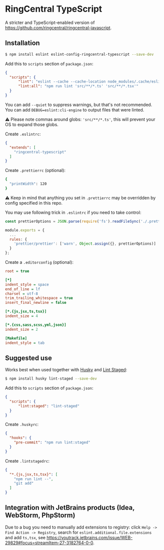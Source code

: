 RingCentral TypeScript
======================

A stricter and TypeScript-enabled version of https://github.com/ringcentral/ringcentral-javascript.

## Installation

```bash
$ npm install eslint eslint-config-ringcentral-typescript --save-dev
```

Add this to `scripts` section of `package.json`:

```json
{
  "scripts": {
      "lint": "eslint --cache --cache-location node_modules/.cache/eslint --fix ",
      "lint:all": "npm run lint 'src/**/*.ts' 'src/**/*.tsx'"
  }
}
```

You can add `--quiet` to suppress warnings, but that's not recommended.
You can add `DEBUG=eslint:cli-engine` to output files that were linted.

:warning: Please note commas around globs: `'src/**/*.ts'`, this will prevent your OS to expand those globs.

Create `.eslintrc`:

```json
{
  "extends": [
    "ringcentral-typescript"
  ]
}
```

Create `.prettierrc` (optional):

```bash
{
  "printWidth": 120
}
```

:warning: Keep in mind that anything you set in `.prettierrc` may be overridden by config specified in this repo.

You may use following trick in `.eslintrc` if you need to take control:

```js
const prettierOptions = JSON.parse(require('fs').readFileSync('./.prettierrc').toString());

module.exports = {
  ...
  rules: {
    'prettier/prettier': ['warn', Object.assign({}, prettierOptions)]
  }
};
```

Create a `.editorconfig` (optional):

```ini
root = true

[*]
indent_style = space
end_of_line = lf
charset = utf-8
trim_trailing_whitespace = true
insert_final_newline = false

[*.{js,jsx,ts,tsx}]
indent_size = 4

[*.{css,sass,scss,yml,json}]
indent_size = 2

[Makefile]
indent_style = tab
```

## Suggested use

Works best when used together with [Husky](https://github.com/typicode/husky) and [Lint Staged](https://github.com/okonet/lint-staged):

```bash
$ npm install husky lint-staged --save-dev
```

Add this to `scripts` section of `package.json`:

```json
{
  "scripts": {
      "lint:staged": "lint-staged"
  }
}
```

Create `.huskyrc`: 

```json
{
  "hooks": {
    "pre-commit": "npm run lint:staged"
  }
}
```

Create `.lintstagedrc`:

```json
{
  "*.{js,jsx,ts,tsx}": [
    "npm run lint --",
    "git add"
  ]
}
```

## Integration with JetBrains products (Idea, WebStorm, PhpStorm)

Due to a bug you need to manually add extensions to registry: click `Help -> Find Action -> Registry`, search for 
`eslint.additional.file.extensions` and add `ts,tsx`, see https://youtrack.jetbrains.com/issue/WEB-29829#focus=streamItem-27-3182764-0-0.
